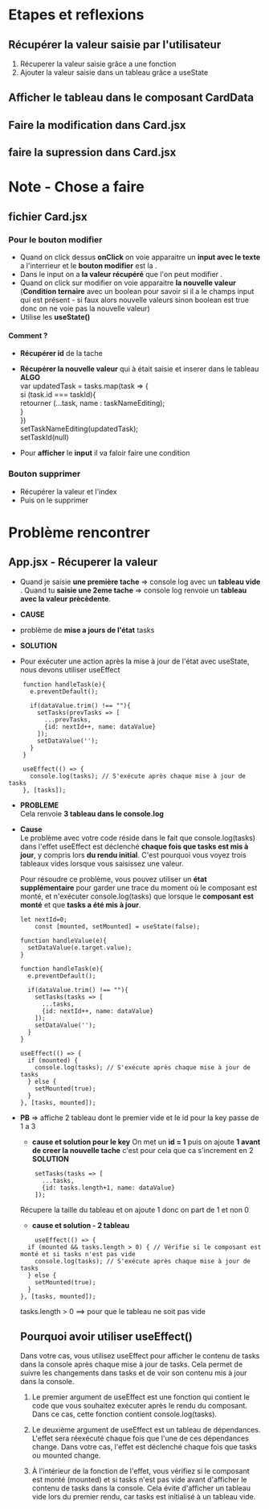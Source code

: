 # Etapes et reflexions

## Récupérer la valeur saisie par l'utilisateur 
1. Récuperer la valeur saisie grâce a une fonction 
2. Ajouter la valeur saisie dans un tableau grâce a useState 


## Afficher le tableau dans le composant CardData

## Faire la modification dans Card.jsx

## faire la supression dans Card.jsx

# Note - Chose a faire 
## fichier Card.jsx
### Pour le bouton modifier 
- Quand on click dessus **onClick** on voie apparaitre un **input avec le texte** a l'interrieur et le **bouton modifier** est la .
- Dans  le input on a **la valeur récupéré** que l'on peut modifier .
- Quand on click sur modifier on voie apparaitre **la nouvelle valeur** (**Condition ternaire** avec un boolean pour savoir si il a le champs input qui est présent - si faux alors nouvelle valeurs sinon boolean est true donc on ne voie pas la nouvelle valeur)
- Utilise les **useState()**

#### Comment ? 
- **Récupérer id** de la tache 
- **Récupérer la nouvelle valeur** qui à était saisie et inserer dans le tableau 
**ALGO** \
var updatedTask = tasks.map(task => {\
  si (task.id === taskId){\
      retourner (...task, name : taskNameEditing);\
  }\
})\
setTaskNameEditing(updatedTask);\
setTaskId(null)

- Pour **afficher** le **input** il va faloir faire une condition 



### Bouton supprimer 
- Récupérer la valeur et l'index
- Puis on le supprimer  

# Problème rencontrer
## App.jsx - Récuperer la valeur 

- Quand je saisie **une première tache** => console log avec un **tableau vide** . Quand tu **saisie une 2eme tache** => console log renvoie un **tableau avec la valeur prècèdente**.

- **CAUSE**
- problème de **mise a jours de l'état** tasks 
- **SOLUTION**
- Pour exécuter une action après la mise à jour de l'état avec useState, nous devons utiliser useEffect

````
    function handleTask(e){
      e.preventDefault();
      
      if(dataValue.trim() !== ""){
        setTasks(prevTasks => [
          ...prevTasks,
          {id: nextId++, name: dataValue}
        ]);
        setDataValue('');
      }
    }

    useEffect(() => {
      console.log(tasks); // S'exécute après chaque mise à jour de tasks
    }, [tasks]);
````

- **PROBLEME** \
Cela renvoie **3 tableau dans le console.log** 
- **Cause** \
    Le problème avec votre code réside dans le fait que console.log(tasks) dans l'effet useEffect est déclenché **chaque fois que tasks est mis à jour**, y compris lors **du rendu initial**. C'est pourquoi vous voyez trois tableaux vides lorsque vous saisissez une valeur. 

    Pour résoudre ce problème, vous pouvez utiliser un **état supplémentaire** pour garder une trace du moment où le composant est monté, et n'exécuter console.log(tasks) que lorsque le **composant est monté** et que **tasks a été mis à jour**. 
    
    ````  
    let nextId=0;  
        const [mounted, setMounted] = useState(false);

    function handleValue(e){
      setDataValue(e.target.value);
    }
    
    function handleTask(e){
      e.preventDefault();
      
      if(dataValue.trim() !== ""){
        setTasks(tasks => [
          ...tasks,
          {id: nextId++, name: dataValue}
        ]);
        setDataValue('');
      }
    }

    useEffect(() => {
      if (mounted) {
        console.log(tasks); // S'exécute après chaque mise à jour de tasks
      } else {
        setMounted(true);
      }
    }, [tasks, mounted]);

    ````
- **PB** => affiche 2 tableau dont le premier  vide et le id pour la key passe de 1 a 3

    - **cause et solution pour le key**
    On met un **id = 1** puis on ajoute **1 avant de creer la nouvelle tache** c'est pour cela que ca s'increment en 2\
    **SOLUTION** 
    ````
        setTasks(tasks => [
          ...tasks,
          {id: tasks.length+1, name: dataValue}
        ]);
    ````
    Récupere la taille du tableau et on ajoute 1  donc on part de 1 et non 0 

    - **cause et solution - 2 tableau**
    ````    
        useEffect(() => {
      if (mounted && tasks.length > 0) { // Vérifie si le composant est monté et si tasks n'est pas vide
        console.log(tasks); // S'exécute après chaque mise à jour de tasks
      } else {
        setMounted(true);
      }
    }, [tasks, mounted]);
    ````
   tasks.length > 0 ==> pour que le tableau  ne soit pas vide 

   ## Pourquoi avoir utiliser useEffect()
   Dans votre cas, vous utilisez useEffect pour afficher le contenu de tasks dans la console après chaque mise à jour de tasks. Cela permet de suivre les changements dans tasks et de voir son contenu mis à jour dans la console. 

    1.  Le premier argument de useEffect est une fonction qui contient le code que vous souhaitez exécuter après le rendu du composant. Dans ce cas, cette fonction contient console.log(tasks).

    2. Le deuxième argument de useEffect est un tableau de dépendances. L'effet sera réexécuté chaque fois que l'une de ces dépendances change. Dans votre cas, l'effet est déclenché chaque fois que tasks ou mounted change.

    3. À l'intérieur de la fonction de l'effet, vous vérifiez si le composant est monté (mounted) et si tasks n'est pas vide avant d'afficher le contenu de tasks dans la console. Cela évite d'afficher un tableau vide lors du premier rendu, car tasks est initialisé à un tableau vide.